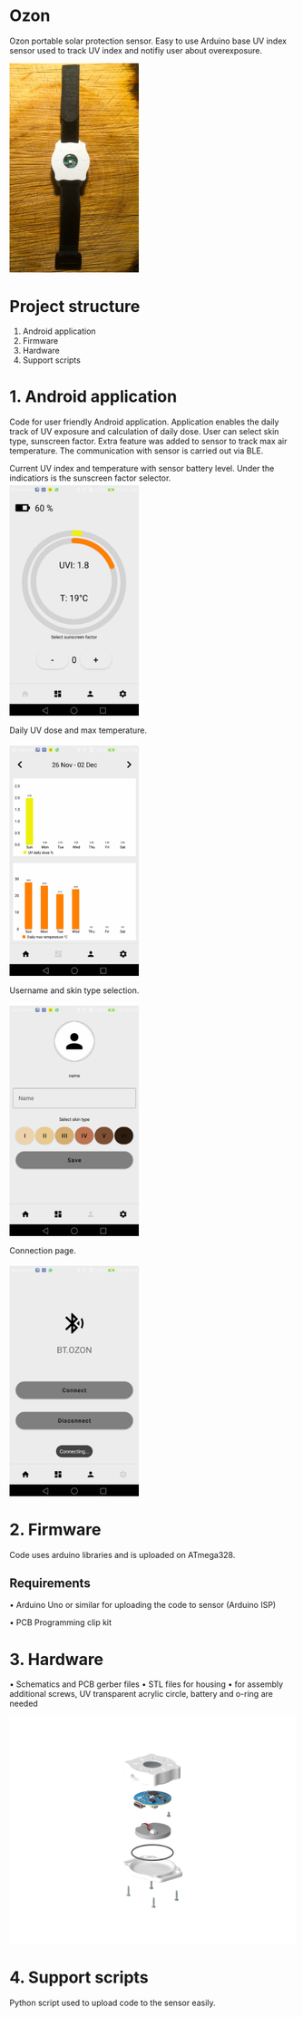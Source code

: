 # Ozon
Ozon portable solar protection sensor. Easy to use Arduino base UV index sensor used to track UV index and notifiy user about overexposure.

<img src="https://github.com/jurecej/Ozon/blob/main/pictures/2.jpeg" width="228"/>

# Project structure

  1. Android application
  2. Firmware
  3. Hardware
  4. Support scripts

# 1. Android application

Code for user friendly Android application. Application enables the daily track of UV exposure and calculation of daily dose. User can select skin type, sunscreen factor.
Extra feature was added to sensor to track max air temperature. The communication with sensor is carried out via BLE.

Current UV index and temperature with sensor battery level. Under the indicatiors is the sunscreen factor selector.
<img src="https://github.com/jurecej/Ozon/blob/main/pictures/3.png" width="228"/>

Daily UV dose and max temperature.

<img src="https://github.com/jurecej/Ozon/blob/main/pictures/4.png" width="228"/>

Username and skin type selection.

<img src="https://github.com/jurecej/Ozon/blob/main/pictures/5.png" width="228"/>

Connection page.

<img src="https://github.com/jurecej/Ozon/blob/main/pictures/6.png" width="228"/>

 # 2. Firmware

 Code uses arduino libraries and is uploaded on ATmega328.

 ## Requirements
   • Arduino Uno or similar for uploading the code to sensor (Arduino ISP)
   
   • PCB Programming clip kit

#  3. Hardware

  • Schematics and PCB gerber files
  • STL files for housing
  • for assembly additional screws, UV transparent acrylic circle, battery and o-ring are needed

<img src="https://github.com/jurecej/Ozon/blob/main/pictures/2024-03-20-UV-sensor-assembly.png" width="828"/>
  
#  4. Support scripts

Python script used to upload code to the sensor easily.
